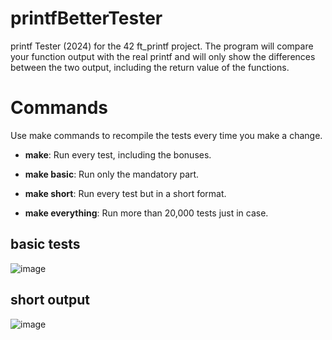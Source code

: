 # printfBetterTester
printf Tester (2024) for the 42 ft_printf project.
The program will compare your function output with the real printf and will only show the differences between the two output, including the return value of the functions.

# Commands

Use make commands to recompile the tests every time you make a change.

- **make**: Run every test, including the bonuses.

- **make basic**: Run only the mandatory part.

- **make short**: Run every test but in a short format.

- **make everything**: Run more than 20,000 tests just in case.

## basic tests
![image](https://github.com/ejacquem/printfBetterTester/assets/99800962/f451a2f3-b9a0-4461-8f82-1d5a832563dc)

## short output
![image](https://github.com/ejacquem/printfBetterTester/assets/99800962/94cd4672-3612-4bd9-bf1f-375ce36a9bb8)

